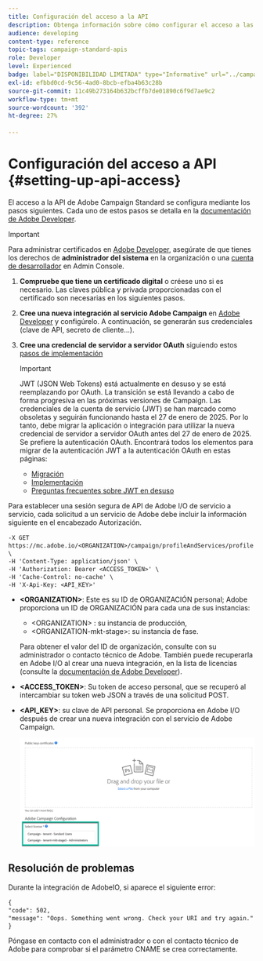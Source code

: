 ```yaml
---
title: Configuración del acceso a la API
description: Obtenga información sobre cómo configurar el acceso a las API de Campaign Standard.
audience: developing
content-type: reference
topic-tags: campaign-standard-apis
role: Developer
level: Experienced
badge: label="DISPONIBILIDAD LIMITADA" type="Informative" url="../campaign-standard-migration-home.md" tooltip="Restringido a usuarios migrados de Campaign Standard"
exl-id: efbbd0cd-9c56-4ad0-8bcb-efba4b63c28b
source-git-commit: 11c49b273164b632bcffb7de01890c6f9d7ae9c2
workflow-type: tm+mt
source-wordcount: '392'
ht-degree: 27%

---
```


# Configuración del acceso a API {#setting-up-api-access}

El acceso a la API de Adobe Campaign Standard se configura mediante los pasos siguientes. Cada uno de estos pasos se detalla en la [documentación de Adobe Developer](https://developer.adobe.com/developer-console/docs/guides/#!AdobeDocs/adobeio-auth/master/AuthenticationOverview/ServiceAccountIntegration.md).

>[!IMPORTANT]
>
>Para administrar certificados en [Adobe Developer](https://developer.adobe.com/), asegúrate de que tienes los derechos de **administrador del sistema** en la organización o una [cuenta de desarrollador](https://helpx.adobe.com/es/enterprise/using/manage-developers.html) en Admin Console.

1. **Compruebe que tiene un certificado digital** o créese uno si es necesario. Las claves pública y privada proporcionadas con el certificado son necesarias en los siguientes pasos.
1. **Cree una nueva integración al servicio Adobe Campaign** en [Adobe Developer](https://developer.adobe.com/) y configúrelo. A continuación, se generarán sus credenciales (clave de API, secreto de cliente...).
1. **Cree una credencial de servidor a servidor OAuth** siguiendo estos [pasos de implementación](https://developer.adobe.com/developer-console/docs/guides/authentication/ServerToServerAuthentication/implementation/)

   >[!IMPORTANT]
   >
   >JWT (JSON Web Tokens) está actualmente en desuso y se está reemplazando por OAuth. La transición se está llevando a cabo de forma progresiva en las próximas versiones de Campaign. Las credenciales de la cuenta de servicio (JWT) se han marcado como obsoletas y seguirán funcionando hasta el 27 de enero de 2025. Por lo tanto, debe migrar la aplicación o integración para utilizar la nueva credencial de servidor a servidor OAuth antes del 27 de enero de 2025. Se prefiere la autenticación OAuth. Encontrará todos los elementos para migrar de la autenticación JWT a la autenticación OAuth en estas páginas:
   >* [Migración](https://developer.adobe.com/developer-console/docs/guides/authentication/ServerToServerAuthentication/migration/)
   >* [Implementación](https://developer.adobe.com/developer-console/docs/guides/authentication/ServerToServerAuthentication/implementation/)
   >* [Preguntas frecuentes sobre JWT en desuso](https://developer.adobe.com/developer-console/docs/guides/authentication/ServerToServerAuthentication/faqs/)

Para establecer una sesión segura de API de Adobe I/O de servicio a servicio, cada solicitud a un servicio de Adobe debe incluir la información siguiente en el encabezado Autorización.

```
-X GET https://mc.adobe.io/<ORGANIZATION>/campaign/profileAndServices/profile \
-H 'Content-Type: application/json' \
-H 'Authorization: Bearer <ACCESS_TOKEN>' \
-H 'Cache-Control: no-cache' \
-H 'X-Api-Key: <API_KEY>'
```

* **&lt;ORGANIZATION>**: Este es su ID de ORGANIZACIÓN personal; Adobe proporciona un ID de ORGANIZACIÓN para cada una de sus instancias:

   * &lt;ORGANIZATION> : su instancia de producción,
   * &lt;ORGANIZATION-mkt-stage>: su instancia de fase.

  Para obtener el valor del ID de organización, consulte con su administrador o contacto técnico de Adobe. También puede recuperarla en Adobe I/O al crear una nueva integración, en la lista de licencias (consulte la <a href="https://developer.adobe.com/developer-console/docs/guides/authentication/">documentación de Adobe Developer</a>).

* **&lt;ACCESS_TOKEN>**: Su token de acceso personal, que se recuperó al intercambiar su token web JSON a través de una solicitud POST.

* **&lt;API_KEY>**: su clave de API personal. Se proporciona en Adobe I/O después de crear una nueva integración con el servicio de Adobe Campaign.

  ![texto alternativo](assets/tenant.png)

## Resolución de problemas

Durante la integración de AdobeIO, si aparece el siguiente error:

```
{ 
"code": 502, 
"message": "Oops. Something went wrong. Check your URI and try again." 
}
```


Póngase en contacto con el administrador o con el contacto técnico de Adobe para comprobar si el parámetro CNAME se crea correctamente.
